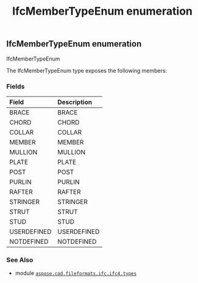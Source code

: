 ﻿---
title: IfcMemberTypeEnum enumeration
second_title: Aspose.CAD for Python via .NET API References
description: 
type: docs
weight: 3050
url: /aspose.cad.fileformats.ifc.ifc4.types/ifcmembertypeenum/
is_root: false
---

## IfcMemberTypeEnum enumeration

IfcMemberTypeEnum



The IfcMemberTypeEnum type exposes the following members:

### Fields
| Field | Description |
| :- | :- |
| BRACE | BRACE |
| CHORD | CHORD |
| COLLAR | COLLAR |
| MEMBER | MEMBER |
| MULLION | MULLION |
| PLATE | PLATE |
| POST | POST |
| PURLIN | PURLIN |
| RAFTER | RAFTER |
| STRINGER | STRINGER |
| STRUT | STRUT |
| STUD | STUD |
| USERDEFINED | USERDEFINED |
| NOTDEFINED | NOTDEFINED |



### See Also
* module [`aspose.cad.fileformats.ifc.ifc4.types`](..)
